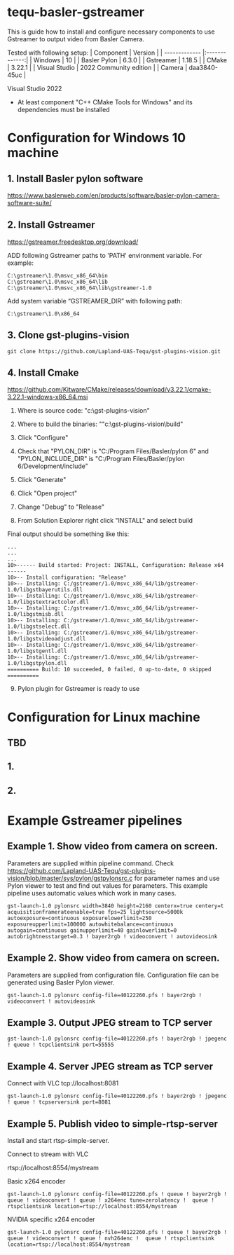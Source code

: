 # tequ-basler-gstreamer

This is guide how to install and configure necessary components to use Gstreamer to output video from Basler Camera.  

Tested with following setup:
| Component     | Version       |
| ------------- |:-------------:| 
| Windows       | 10            | 
| Basler Pylon  | 6.3.0         | 
| Gstreamer	    | 1.18.5        | 
| CMake         | 3.22.1        | 
| Visual Studio | 2022 Community edition | 
| Camera        | daa3840-45uc | 


Visual Studio 2022
 - At least component "C++ CMake Tools for Windows" and its dependencies must be installed


# Configuration for Windows 10 machine

## 1. Install Basler pylon software

https://www.baslerweb.com/en/products/software/basler-pylon-camera-software-suite/

## 2. Install Gstreamer

https://gstreamer.freedesktop.org/download/

ADD following Gstreamer paths to 'PATH' environment variable. For example:
```
C:\gstreamer\1.0\msvc_x86_64\bin
C:\gstreamer\1.0\msvc_x86_64\lib
C:\gstreamer\1.0\msvc_x86_64\lib\gstreamer-1.0
```

Add system variable “GSTREAMER_DIR” with following path:

```
C:\gstreamer\1.0\x86_64
```

## 3. Clone gst-plugins-vision 

```
git clone https://github.com/Lapland-UAS-Tequ/gst-plugins-vision.git
```

## 4. Install Cmake 

https://github.com/Kitware/CMake/releases/download/v3.22.1/cmake-3.22.1-windows-x86_64.msi

1. Where is source code: "c:\gst-plugins-vision"

2. Where to build the binaries: ""c:\gst-plugins-vision\build"

3. Click "Configure" 

4. Check that "PYLON_DIR" is "C:/Program Files/Basler/pylon 6" and "PYLON_INCLUDE_DIR" is "C:/Program Files/Basler/pylon 6/Development/include"

5. Click "Generate"

6. Click "Open project"

7. Change "Debug" to "Release" 

8. From Solution Explorer right click "INSTALL" and select build 

Final output should be something like this:
```
...
...
...
10>------ Build started: Project: INSTALL, Configuration: Release x64 ------
10>-- Install configuration: "Release"
10>-- Installing: C:/gstreamer/1.0/msvc_x86_64/lib/gstreamer-1.0/libgstbayerutils.dll
10>-- Installing: C:/gstreamer/1.0/msvc_x86_64/lib/gstreamer-1.0/libgstextractcolor.dll
10>-- Installing: C:/gstreamer/1.0/msvc_x86_64/lib/gstreamer-1.0/libgstmisb.dll
10>-- Installing: C:/gstreamer/1.0/msvc_x86_64/lib/gstreamer-1.0/libgstselect.dll
10>-- Installing: C:/gstreamer/1.0/msvc_x86_64/lib/gstreamer-1.0/libgstvideoadjust.dll
10>-- Installing: C:/gstreamer/1.0/msvc_x86_64/lib/gstreamer-1.0/libgstgentl.dll
10>-- Installing: C:/gstreamer/1.0/msvc_x86_64/lib/gstreamer-1.0/libgstpylon.dll
========== Build: 10 succeeded, 0 failed, 0 up-to-date, 0 skipped ==========
```

9. Pylon plugin for Gstreamer is ready to use

# Configuration for Linux machine

## TBD
## 1.
## 2.

# Example Gstreamer pipelines 

## Example 1. Show video from camera on screen. 

Parameters are supplied within pipeline command. Check https://github.com/Lapland-UAS-Tequ/gst-plugins-vision/blob/master/sys/pylon/gstpylonsrc.c for parameter names and use Pylon viewer to test and find out values for parameters. This example pipeline uses automatic values which work in many cases.
```
gst-launch-1.0 pylonsrc width=3840 height=2160 centerx=true centery=t acquisitionframerateenable=true fps=25 lightsource=5000k autoexposure=continuous exposurelowerlimit=250 exposureupperlimit=100000 autowhitebalance=continuous autogain=continuous gainupperlimit=40 gainlowerlimit=0 autobrightnesstarget=0.3 ! bayer2rgb ! videoconvert ! autovideosink
```

## Example 2. Show video from camera on screen. 

Parameters are supplied from configuration file. Configuration file can be generated using Basler Pylon viewer. 
```
gst-launch-1.0 pylonsrc config-file=40122260.pfs ! bayer2rgb ! videoconvert ! autovideosink
```

## Example 3. Output JPEG stream to TCP server
```
gst-launch-1.0 pylonsrc config-file=40122260.pfs ! bayer2rgb ! jpegenc ! queue ! tcpclientsink port=55555
```

## Example 4. Server JPEG stream as TCP server

Connect with VLC tcp://localhost:8081

```
gst-launch-1.0 pylonsrc config-file=40122260.pfs ! bayer2rgb ! jpegenc ! queue ! tcpserversink port=8081
```

## Example 5. Publish video to simple-rtsp-server

Install and start rtsp-simple-server.

Connect to stream with VLC 

rtsp://localhost:8554/mystream


Basic x264 encoder
```
gst-launch-1.0 pylonsrc config-file=40122260.pfs ! queue ! bayer2rgb ! queue ! videoconvert ! queue ! x264enc tune=zerolatency !  queue ! rtspclientsink location=rtsp://localhost:8554/mystream
```

NVIDIA specific x264 encoder
```
gst-launch-1.0 pylonsrc config-file=40122260.pfs ! queue ! bayer2rgb ! queue ! videoconvert ! queue ! nvh264enc !  queue ! rtspclientsink location=rtsp://localhost:8554/mystream
```


